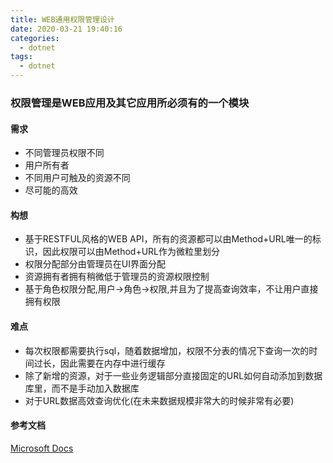 ```yaml
---
title: WEB通用权限管理设计
date: 2020-03-21 19:40:16
categories:
  - dotnet
tags:
  - dotnet
---
```


### 权限管理是WEB应用及其它应用所必须有的一个模块

#### 需求

- 不同管理员权限不同
- 用户所有者
- 不同用户可触及的资源不同
- 尽可能的高效

<!-- more -->

#### 构想

- 基于RESTFUL风格的WEB API，所有的资源都可以由Method+URL唯一的标识，因此权限可以由Method+URL作为微粒里划分
- 权限分配部分由管理员在UI界面分配
- 资源拥有者拥有稍微低于管理员的资源权限控制
- 基于角色权限分配,用户->角色->权限,并且为了提高查询效率，不让用户直接拥有权限

#### 难点

- 每次权限都需要执行sql，随着数据增加，权限不分表的情况下查询一次的时间过长，因此需要在内存中进行缓存
- 除了新增的资源，对于一些业务逻辑部分直接固定的URL如何自动添加到数据库里，而不是手动加入数据库
- 对于URL数据高效查询优化(在未来数据规模非常大的时候非常有必要)


#### 参考文档

[Microsoft Docs](https://docs.microsoft.com/en-us/aspnet/core/security/authorization/iauthorizationpolicyprovider?view=aspnetcore-3.1)




